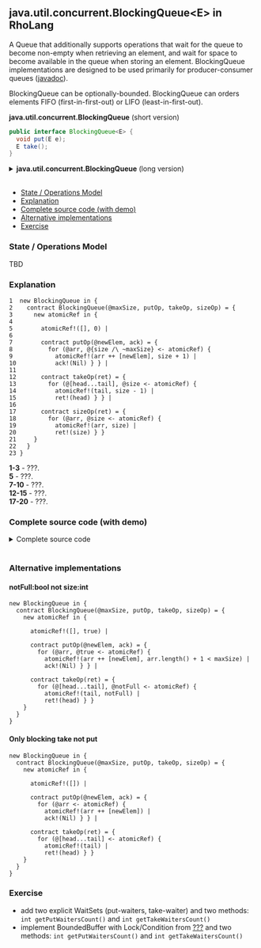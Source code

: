 ## java.util.concurrent.BlockingQueue\<E\> in RhoLang

A Queue that additionally supports operations that wait for the queue to become non-empty when retrieving an element, and wait for space to become available in the queue when storing an element. BlockingQueue implementations are designed to be used primarily for producer-consumer queues ([javadoc](https://docs.oracle.com/javase/9/docs/api/java/util/concurrent/BlockingQueue.html)). 

BlockingQueue can be optionally-bounded. BlockingQueue can orders elements FIFO (first-in-first-out) or LIFO (least-in-first-out).

**java.util.concurrent.BlockingQueue** (short version)   
```java
public interface BlockingQueue<E> {  
  void put(E e);
  E take();
}
```

<details><summary><b>java.util.concurrent.BlockingQueue</b> (long version)</summary><p>
  
```java
public interface BlockingQueue<E> {
  // Inserts the specified element into this queue, waiting if necessary for space to become available.
  void put(E e);

  // Retrieves and removes the head of this queue, waiting if necessary until an element becomes available.
  E take();

  // Performs the given action for each element of the Iterable until all elements have been processed or the action throws an exception.
  void forEach(Consumer<? super E> action);

  // Returns the number of elements in this queue.
  int size();
  
  // Returns the number of additional elements that this queue can accept without blocking.  
  int remainingCapacity();
  
  // Returns an array containing all of the elements in this collection.
  Object[] toArray();
  
  // Returns a sequential Stream with this collection as its source.
  Stream<E> stream();
  
  // Returns an iterator over the elements in this collection.
  Iterator<E> iterator();
}
```
</p></details><br/>

- [State / Operations Model](#state--operations-model)
- [Explanation](#explanation)
- [Complete source code (with demo)](#complete-source-code-with-demo)
- [Alternative implementations](#alternative-implementations)
- [Exercise](#exercise)

### State / Operations Model
TBD

### Explanation
```
1  new BlockingQueue in {
2    contract BlockingQueue(@maxSize, putOp, takeOp, sizeOp) = {
3      new atomicRef in {
4    
5        atomicRef!([], 0) |
6      
7        contract putOp(@newElem, ack) = {
8          for (@arr, @{size /\ ~maxSize} <- atomicRef) {
9            atomicRef!(arr ++ [newElem], size + 1) | 
10           ack!(Nil) } } |
11      
12       contract takeOp(ret) = {
13         for (@[head...tail], @size <- atomicRef) {
14           atomicRef!(tail, size - 1) | 
15           ret!(head) } } |
16      
17       contract sizeOp(ret) = {
18         for (@arr, @size <- atomicRef) {
19           atomicRef!(arr, size) | 
20           ret!(size) } } 
21     }    
22   }
23 }
```
**1-3** - ???.    
**5** - ???.    
**7-10** - ???.    
**12-15** - ???.    
**17-20** - ???.    

### Complete source code (with demo)

<details><summary>Сomplete source code</summary>
<p>
  
```
new BlockingQueue in {
  contract BlockingQueue(@maxSize, putOp, takeOp, sizeOp) = {
    new atomicRef in {
    
      atomicRef!([], 0) |
      
      contract putOp(@newElem, ack) = {
        for (@arr, @{size /\ ~maxSize} <- atomicRef) {
          atomicRef!(arr ++ [newElem], size + 1) | 
          ack!(Nil) } } |
      
      contract takeOp(ret) = {
        for (@[head...tail], @size <- atomicRef) {
          atomicRef!(tail, size - 1) | 
          ret!(head) } } |
      
      contract sizeOp(ret) = {
        for (@arr, @size <- atomicRef) {
          atomicRef!(arr, size) | 
          ret!(size) } } 
    }    
  }|
  
  new put, take, size in {    
    BlockingQueue!(3, *put, *take, *size) |    
    
    // === put, size, take
    new ack, ret in { 
      put!(0, *ack) | for (_ <- ack) {
        put!(1, *ack) | for (_ <- ack) {
          put!(2, *ack) | for (_ <- ack) {
            size!(*ret) | for (@sz <- ret) {
              stdoutAck!(["size", sz], *ack) | for (_ <- ack) {
                take!(*ret) | for (@elem <- ret) {
                  stdoutAck!(["take", elem], *ack) | for (_ <- ack) {
                    take!(*ret) | for (@elem <- ret) {
                      stdoutAck!(["take", elem], *ack) | for (_ <- ack) {
                        take!(*ret) | for (@elem <- ret) {
                          stdoutAck!(["take", elem], *ack) | for (_ <- ack) {
                            Nil
                          }
                        }
                      }
                    }
                  }
                }
              }
            }
          } 
        }
      } 
    }     
  }
}
```
```
???
```
</p>
</details><br/>

### Alternative implementations

#### notFull:bool not size:int
```
new BlockingQueue in {
  contract BlockingQueue(@maxSize, putOp, takeOp, sizeOp) = {
    new atomicRef in {
    
      atomicRef!([], true) |
      
      contract putOp(@newElem, ack) = {
        for (@arr, @true <- atomicRef) {
          atomicRef!(arr ++ [newElem], arr.length() + 1 < maxSize) | 
          ack!(Nil) } } |
      
      contract takeOp(ret) = {
        for (@[head...tail], @notFull <- atomicRef) {
          atomicRef!(tail, notFull) | 
          ret!(head) } }
    }    
  }
}
```

#### Only blocking take not put
```
new BlockingQueue in {
  contract BlockingQueue(@maxSize, putOp, takeOp, sizeOp) = {
    new atomicRef in {
    
      atomicRef!([]) |
      
      contract putOp(@newElem, ack) = {
        for (@arr <- atomicRef) {
          atomicRef!(arr ++ [newElem]) | 
          ack!(Nil) } } |
      
      contract takeOp(ret) = {
        for (@[head...tail] <- atomicRef) {
          atomicRef!(tail) | 
          ret!(head) } }
    }    
  }
}
```

### Exercise
- add two explicit WaitSets (put-waiters, take-waiter) and two methods: ```int getPutWaitersCount()``` and ```int getTakeWaitersCount()```
- implement BoundedBuffer with Lock/Condition from [???](???) and two methods: ```int getPutWaitersCount()``` and ```int getTakeWaitersCount()```

